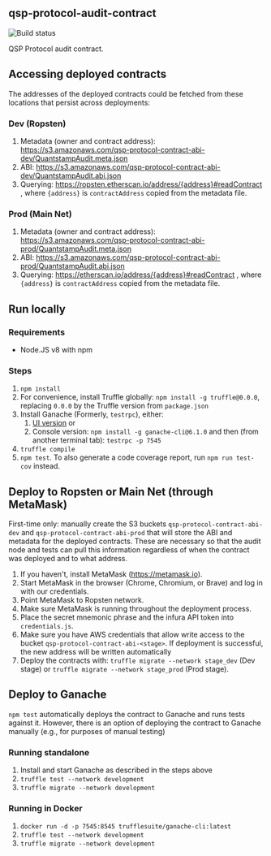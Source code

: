 ## qsp-protocol-audit-contract

![Build status](https://codebuild.us-east-1.amazonaws.com/badges?uuid=eyJlbmNyeXB0ZWREYXRhIjoiZmNQeU81OEExcy8zZS9vdkpWU3NNQUJDNnVYYTRTbHQvaGE4TExaZXhVcnFFWXY3VjdJRGxyU3IrTk9UNTQzMWJJNk5rdThNZEE4SVUxS3h0QkNPZG0wPSIsIml2UGFyYW1ldGVyU3BlYyI6IkhmZUo3c005aHZRdUdjTloiLCJtYXRlcmlhbFNldFNlcmlhbCI6MX0%3D&branch=develop)

QSP Protocol audit contract.

## Accessing deployed contracts

The addresses of the deployed contracts could be fetched from these locations that persist across deployments:

### Dev (Ropsten)
1. Metadata (owner and contract address): https://s3.amazonaws.com/qsp-protocol-contract-abi-dev/QuantstampAudit.meta.json
1. ABI: https://s3.amazonaws.com/qsp-protocol-contract-abi-dev/QuantstampAudit.abi.json
1. Querying: https://ropsten.etherscan.io/address/{address}#readContract , where `{address}` is `contractAddress` copied from the metadata file.

### Prod (Main Net)
1. Metadata (owner and contract address): https://s3.amazonaws.com/qsp-protocol-contract-abi-prod/QuantstampAudit.meta.json
1. ABI: https://s3.amazonaws.com/qsp-protocol-contract-abi-prod/QuantstampAudit.abi.json
1. Querying: https://etherscan.io/address/{address}#readContract , where `{address}` is `contractAddress` copied from the metadata file.

## Run locally
### Requirements

* Node.JS v8 with npm

### Steps

1. `npm install`
1. For convenience, install Truffle globally: `npm install -g truffle@0.0.0`, replacing `0.0.0` by the Truffle version from `package.json`
1. Install Ganache (Formerly, `testrpc`), either:
    1. [UI version](http://truffleframework.com/ganache/) or
    1. Console version: `npm install -g ganache-cli@6.1.0` and then (from another terminal tab): `testrpc -p 7545`
1. `truffle compile`
1. `npm test`. To also generate a code coverage report, run `npm run test-cov` instead.

## Deploy to Ropsten or Main Net (through MetaMask)

First-time only: manually create the S3 buckets `qsp-protocol-contract-abi-dev` and `qsp-protocol-contract-abi-prod` that will store the ABI and metadata for the deployed contracts. These are necessary so that the audit node and tests can pull this information regardless of when the contract was deployed and to what address.

1. If you haven't, install MetaMask (https://metamask.io).
1. Start MetaMask in the browser (Chrome, Chromium, or Brave) and log in with our credentials.
1. Point MetaMask to Ropsten network.
1. Make sure MetaMask is running throughout the deployment process.
1. Place the secret mnemonic phrase and the infura API token into `credentials.js`.
1. Make sure you have AWS credentials that allow write access to the bucket `qsp-protocol-contract-abi-<stage>`. If deployment is successful, the new address will be written automatically
1. Deploy the contracts with: `truffle migrate --network stage_dev` (Dev stage) or `truffle migrate --network stage_prod` (Prod stage).

## Deploy to Ganache

`npm test` automatically deploys the contract to Ganache and runs tests against it. However, there is an option of deploying the contract to Ganache manually (e.g., for purposes of manual testing)

### Running standalone
1. Install and start Ganache as described in the steps above
1. `truffle test --network development`
1. `truffle migrate --network development`

### Running in Docker
1. `docker run -d -p 7545:8545 trufflesuite/ganache-cli:latest`
1. `truffle test --network development`
1. `truffle migrate --network development`
